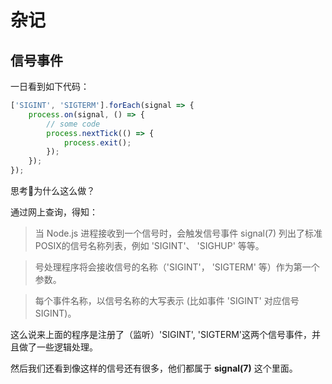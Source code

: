 # 杂记

## 信号事件

一日看到如下代码：

``` js
['SIGINT', 'SIGTERM'].forEach(signal => {
    process.on(signal, () => {
        // some code
        process.nextTick(() => {
            process.exit();
        });
    });
});
```

思考🤔为什么这么做？

通过网上查询，得知：

> 当 Node.js 进程接收到一个信号时，会触发信号事件 signal(7) 列出了标准POSIX的信号名称列表，例如 'SIGINT'、 'SIGHUP' 等等。

> 号处理程序将会接收信号的名称（'SIGINT'， 'SIGTERM' 等）作为第一个参数。

> 每个事件名称，以信号名称的大写表示 (比如事件 'SIGINT' 对应信号 SIGINT)。

这么说来上面的程序是注册了（监听）'SIGINT', 'SIGTERM'这两个信号事件，并且做了一些逻辑处理。

然后我们还看到像这样的信号还有很多，他们都属于 **signal(7)** 这个里面。